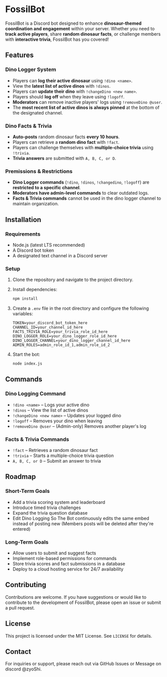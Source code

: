 # **FossilBot**  

FossilBot is a Discord bot designed to enhance **dinosaur-themed coordination and engagement** within your server. Whether you need to **track active players**, share **random dinosaur facts**, or challenge members with **interactive trivia**, FossilBot has you covered!

## **Features**  

### **Dino Logger System**
- Players can **log their active dinosaur** using `!dino <name>`.
- View the **latest list of active dinos** with `!dinos`.
- Players can **update their dino** with `!changeDino <new name>`.
- Players should **log off** when they leave using `!logoff`.
- **Moderators** can remove inactive players' logs using `!removeDino @user`.
- The **most recent list of active dinos is always pinned** at the bottom of the designated channel.

### **Dino Facts & Trivia**
- **Auto-posts** random dinosaur facts **every 10 hours**.
- Players can retrieve a **random dino fact** with `!fact`.
- Players can challenge themselves with **multiple-choice trivia** using `!trivia`.
- **Trivia answers** are submitted with `A, B, C, or D`.

### Premissions & Restrictions
- **Dino Logger commands** (`!dino`, `!dinos`, `!changedino`, `!logoff`) are **restricted to a specific channel**.
- **Moderators have admin-level commands** to clear outdated logs.
- **Facts & Trivia commands** cannot be used in the dino logger channel to maintain organization.

## **Installation**  

### **Requirements**  
- Node.js (latest LTS recommended)  
- A Discord bot token  
- A designated text channel in a Discord server  

### **Setup**  

1. Clone the repository and navigate to the project directory.  
2. Install dependencies:  

   ```sh
   npm install
   ```  

3. Create a `.env` file in the root directory and configure the following variables:  

   ```
   TOKEN=your_discord_bot_token_here
   CHANNEL_ID=your_channel_id_here
   FACTS_TRIVIA_ROLE=your_trivia_role_id_here
   DINO_LOGGER_ROLE=your_dino_logger_role_id_here
   DINO_LOGGER_CHANNEL=your_dino_logger_channel_id_here
   ADMIN_ROLES=admin_role_id_1,admin_role_id_2
   ```  

4. Start the bot:  

   ```sh
   node index.js
   ```  

## **Commands**  

### **Dino Logging Command**
- `!dino <name>` – Logs your active dino
- `!dinos` – View the list of active dinos
- `!changeDino <new name>` – Updates your logged dino
- `!logoff` – Removes your dino when leaving
- `!removeDino @user` – (Admin-only) Removes another player's log

### Facts & Trivia Commands
- `!fact` – Retrieves a random dinosaur fact
- `!trivia` – Starts a multiple-choice trivia question
- `A, B, C, or D` – Submit an answer to trivia

## **Roadmap**  

### **Short-Term Goals**  
- Add a trivia scoring system and leaderboard  
- Introduce timed trivia challenges  
- Expand the trivia question database
- Edit Dino Logging So The Bot continuously edits the same embed instead of posting new (Members posts will be deleted after they're entered)  

### **Long-Term Goals**  
- Allow users to submit and suggest facts  
- Implement role-based permissions for commands  
- Store trivia scores and fact submissions in a database  
- Deploy to a cloud hosting service for 24/7 availability  

## **Contributing**  

Contributions are welcome. If you have suggestions or would like to contribute to the development of FossilBot, please open an issue or submit a pull request.  

## **License**  

This project is licensed under the MIT License. See `LICENSE` for details.  

## **Contact**  

For inquiries or support, please reach out via GitHub Issues or Message on discord @zyoShi.

